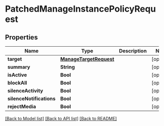 # PatchedManageInstancePolicyRequest

## Properties
Name | Type | Description | Notes
------------ | ------------- | ------------- | -------------
**target** | [**ManageTargetRequest**](ManageTargetRequest.md) |  | [optional] 
**summary** | **String** |  | [optional] 
**isActive** | **Bool** |  | [optional] 
**blockAll** | **Bool** |  | [optional] 
**silenceActivity** | **Bool** |  | [optional] 
**silenceNotifications** | **Bool** |  | [optional] 
**rejectMedia** | **Bool** |  | [optional] 

[[Back to Model list]](../README.md#documentation-for-models) [[Back to API list]](../README.md#documentation-for-api-endpoints) [[Back to README]](../README.md)



